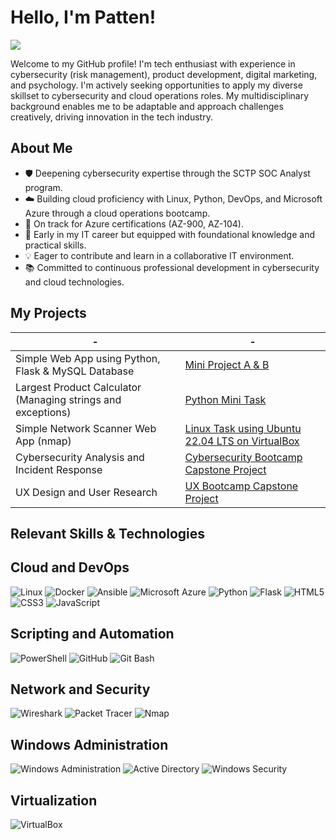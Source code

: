 # Hello, I'm Patten!
<a href="https://www.linkedin.com/in/patten-c-4090971b9/"><img src="https://img.shields.io/badge/-LinkedIn-0072b1?&style=for-the-badge&logo=linkedin&logoColor=white" /></a>

Welcome to my GitHub profile! I'm tech enthusiast with experience in cybersecurity (risk management), product development, digital marketing, and psychology. I'm actively seeking opportunities to apply my diverse skillset to cybersecurity and cloud operations roles. My multidisciplinary background enables me to be adaptable and approach challenges creatively, driving innovation in the tech industry.

## About Me
* 🛡️  Deepening cybersecurity expertise through the SCTP SOC Analyst program.
* ☁️  Building cloud proficiency with Linux, Python, DevOps, and Microsoft Azure through a cloud operations bootcamp.
* 🎯  On track for Azure certifications (AZ-900, AZ-104).
* 🚀  Early in my IT career but equipped with foundational knowledge and practical skills.
* 💡  Eager to contribute and learn in a collaborative IT environment.
* 📚  Committed to continuous professional development in cybersecurity and cloud technologies.

## My Projects

|-|-|
|----------------------------------------|-------------------|
| Simple Web App using Python, Flask & MySQL Database | [Mini Project A & B](https://a4py2024anywh.pythonanywhere.com/) |
| Largest Product Calculator (Managing strings and exceptions) | [Python Mini Task](https://github.com/C00nW/largest-product-calculator.git) |
| Simple Network Scanner Web App (nmap) | [Linux Task using Ubuntu 22.04 LTS on VirtualBox](https://github.com/C00nW/Linux-Task-Simple-Web-Scanner-Web-App.git) |
| Cybersecurity Analysis and Incident Response    | [Cybersecurity Bootcamp Capstone Project](https://docs.google.com/document/d/18TCZShOBXDcGyzsrL-c6sLYYv-rE0rO-NSuxgb5FfAU/edit#heading=h.gjdgxs) |
| UX Design and User Research            | [UX Bootcamp Capstone Project](https://www.figma.com/file/L2eyh5ybQi7SldJ7eMEnWv/DigiPayee?type=design&mode=design) |


## Relevant Skills & Technologies

## Cloud and DevOps
![Linux](https://img.shields.io/badge/Linux-FCC624?style=flat-square&logo=linux&logoColor=black)
![Docker](https://img.shields.io/badge/Docker-2496ED?style=flat-square&logo=docker&logoColor=white)
![Ansible](https://img.shields.io/badge/Ansible-EE0000?style=flat-square&logo=ansible&logoColor=white)
![Microsoft Azure](https://img.shields.io/badge/Microsoft_Azure-0078D4?style=flat-square&logo=microsoftazure&logoColor=white)
![Python](https://img.shields.io/badge/Python-3776AB?style=flat-square&logo=python&logoColor=white)
![Flask](https://img.shields.io/badge/Flask-000000?style=flat-square&logo=flask&logoColor=white)
![HTML5](https://img.shields.io/badge/HTML5-E34F26?style=flat-square&logo=html5&logoColor=white)
![CSS3](https://img.shields.io/badge/CSS3-1572B6?style=flat-square&logo=css3&logoColor=white)
![JavaScript](https://img.shields.io/badge/JavaScript-F7DF1E?style=flat-square&logo=javascript&logoColor=black)

## Scripting and Automation
![PowerShell](https://img.shields.io/badge/PowerShell-5391FE?style=flat-square&logo=powershell&logoColor=white)
![GitHub](https://img.shields.io/badge/GitHub-181717?style=flat-square&logo=github&logoColor=white)
![Git Bash](https://img.shields.io/badge/Git_Bash-DE4C36?style=flat-square&logo=git&logoColor=white)

## Network and Security
![Wireshark](https://img.shields.io/badge/Wireshark-1679A7?style=flat-square&logo=Wireshark&logoColor=white)
![Packet Tracer](https://img.shields.io/badge/Packet_Tracer-FF0000?style=flat-square&logo=cisco&logoColor=white)
![Nmap](https://img.shields.io/badge/Nmap-000000?style=flat-square&logo=Nmap&logoColor=white)

## Windows Administration
![Windows Administration](https://img.shields.io/badge/Windows_Administration-0078D4?style=flat-square&logo=windows&logoColor=white)
![Active Directory](https://img.shields.io/badge/Active_Directory-0078D4?style=flat-square&logo=windows&logoColor=white)
![Windows Security](https://img.shields.io/badge/Windows_Security-0078D4?style=flat-square&logo=windows&logoColor=white)

## Virtualization
![VirtualBox](https://img.shields.io/badge/VirtualBox-183A61?style=flat-square&logo=VirtualBox&logoColor=white)



